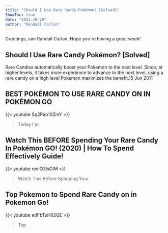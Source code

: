 ```yaml
---
title: "Should I Use Rare Candy Pokémon? [Solved]"
ShowToc: true 
date: "2021-10-29"
author: "Randall Carlan" 
---
```


Greetings, iam Randall Carlan, Hope you're having a great week!
## Should I Use Rare Candy Pokémon? [Solved]
Rare Candies automatically boost your Pokemon to the next level. Since, at higher levels, it takes more experience to advance to the next level, using a rare candy on a high level Pokemon maximizes the benefit.15 Jun 2011

## BEST POKÉMON TO USE RARE CANDY ON IN POKÉMON GO
{{< youtube Sq2Pao10ZmY >}}
>Today I'm 

## Watch This BEFORE Spending Your Rare Candy In Pokémon GO! (2020) | How To Spend Effectively Guide!
{{< youtube revIO3lsOIM >}}
>Watch This Before Spending Your 

## Top Pokemon to Spend Rare Candy on in Pokemon Go!
{{< youtube edFbTuH62QE >}}
>Top 


